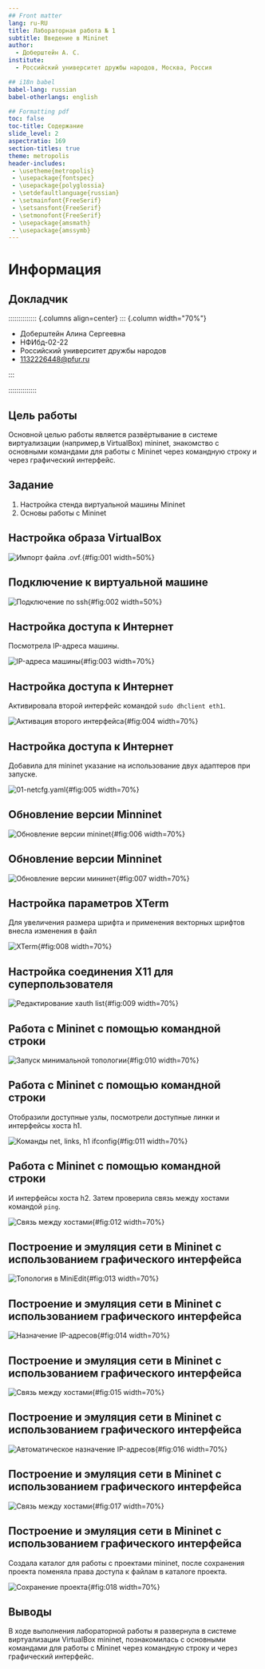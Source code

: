 ```yaml
---
## Front matter
lang: ru-RU
title: Лабораторная работа № 1
subtitle: Введение в Mininet
author:
  - Доберштейн А. С.
institute:
  - Российский университет дружбы народов, Москва, Россия

## i18n babel
babel-lang: russian
babel-otherlangs: english

## Formatting pdf
toc: false
toc-title: Содержание
slide_level: 2
aspectratio: 169
section-titles: true
theme: metropolis
header-includes:
 - \usetheme{metropolis}
 - \usepackage{fontspec}
 - \usepackage{polyglossia}
 - \setdefaultlanguage{russian}
 - \setmainfont{FreeSerif}
 - \setsansfont{FreeSerif}
 - \setmonofont{FreeSerif}
 - \usepackage{amsmath}
 - \usepackage{amssymb}
---
```


# Информация

## Докладчик

:::::::::::::: {.columns align=center}
::: {.column width="70%"}

  * Доберштейн Алина Сергеевна
  * НФИбд-02-22
  * Российский университет дружбы народов
  * [1132226448@pfur.ru](mailto:1132226448@pfur.ru)

:::

::::::::::::::

## Цель работы

Основной целью работы является развёртывание в системе виртуализации (например,в VirtualBox) mininet, знакомство с основными командами для работы с Mininet через командную строку и через графический интерфейс.

## Задание

1. Настройка стенда виртуальной машины Mininet
2. Основы работы с Mininet

## Настройка образа VirtualBox

![Импорт файла .ovf.](image/1.png){#fig:001 width=50%}

## Подключение к виртуальной машине

![Подключение по ssh](image/2.png){#fig:002 width=50%}

## Настройка доступа к Интернет

Посмотрела IP-адреса машины.

![IP-адреса машины](image/3.png){#fig:003 width=70%}

## Настройка доступа к Интернет

Активировала второй интерфейс командой `sudo dhclient eth1`.

![Активация второго интерфейса](image/4.png){#fig:004 width=70%}

## Настройка доступа к Интернет

Добавила для mininet указание на использование двух адаптеров при запуске.

![01-netcfg.yaml](image/5.png){#fig:005 width=70%}

## Обновление версии Minninet

![Обновление версии mininet](image/6.png){#fig:006 width=70%}

## Обновление версии Minninet
 
![Обновление версии мининет](image/7.png){#fig:007 width=70%}

## Настройка параметров XTerm

Для увеличения размера шрифта и применения векторных шрифтов внесла изменения в файл

![XTerm](image/8.png){#fig:008 width=70%}

## Настройка соединения X11 для суперпользователя

![Редактирование xauth list](image/9.png){#fig:009 width=70%}

## Работа с Mininet с помощью командной строки

![Запуск минимальной топологии](image/10.png){#fig:010 width=70%}

## Работа с Mininet с помощью командной строки

Отобразили доступные узлы, посмотрели доступные линки и интерфейсы хоста h1.

![Команды net, links, h1 ifconfig](image/11.png){#fig:011 width=70%}

## Работа с Mininet с помощью командной строки

И интерфейсы хоста h2. Затем проверила связь между хостами командой `ping`. 

![Связь между хостами](image/12.png){#fig:012 width=70%}

## Построение и эмуляция сети в Mininet с использованием графического интерфейса

![Топология в MiniEdit](image/13.png){#fig:013 width=70%}

## Построение и эмуляция сети в Mininet с использованием графического интерфейса

![Назначение IP-адресов](image/14.png){#fig:014 width=70%}

## Построение и эмуляция сети в Mininet с использованием графического интерфейса

![Связь между хостами](image/15.png){#fig:015 width=70%}

## Построение и эмуляция сети в Mininet с использованием графического интерфейса

![Автоматическое назначение IP-адресов](image/16.png){#fig:016 width=70%}

## Построение и эмуляция сети в Mininet с использованием графического интерфейса

![Связь между хостами](image/17.png){#fig:017 width=70%}

## Построение и эмуляция сети в Mininet с использованием графического интерфейса

Создала каталог для работы с проектами mininet, после сохранения проекта поменяла права доступа к файлам в каталоге проекта.

![Сохранение проекта](image/18.png){#fig:018 width=70%}

## Выводы

В ходе выполнения лабораторной работы я развернула в системе виртуализации VirtualBox mininet, познакомилась с основными командами для работы с Mininet через командную строку и через графический интерфейс.